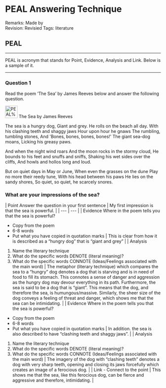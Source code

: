 # PEAL Answering Technique

Remarks: Made by  
Revision: Revisied
Tags: literature

## PEAL

---

PEAL is acronym that stands for Point, Evidence, Analysis and Link. Below is a sample of it.

---

### Question 1

Read the poem ‘The Sea’ by James Reeves below and answer the following question.

<aside>
<img src="PEAL%20Answering%20Technique%204a21589a16f74096a9c75b9fd32c841d/poem.png" alt="PEAL%20Answering%20Technique%204a21589a16f74096a9c75b9fd32c841d/poem.png" width="40px" /> The Sea by James Reeves

The sea is a hungry dog,
Giant and grey.
He rolls on the beach all day.
With his clashing teeth and shaggy jaws
Hour upon hour he gnaws
The rumbling, tumbling stones,
And 'Bones, bones, bones, bones!'
The giant sea-dog moans,
Licking his greasy paws.

And when the night wind roars
And the moon rocks in the stormy cloud,
He bounds to his feet and snuffs and sniffs,
Shaking his wet sides over the cliffs,
And howls and hollos long and loud.

But on quiet days in May or June,
When even the grasses on the dune
Play no more their reedy tune,
With his head between his paws
He lies on the sandy shores,
So quiet, so quiet, he scarcely snores.

</aside>

### What are your impressions of the sea?

| Point
Answer the question in your first sentence | My first impression is that the sea is powerful. |
| --- | --- |
| Evidence
Where in the poem tells you that the sea is powerful?
- Copy from the poem
- 6-8 words
- Put what you have copied in quotation marks | This is clear from how it is described as a “hungry dog” that is “giant and grey” |
| Analysis
1. Name the literary technique
2. What do the specific words DENOTE (literal meaning)?
3. What do the specific words CONNOTE (Ideas/Feelings associated with the main word) | The metaphor (literary technique) which compares the sea to a “hungry” dog denotes a dog that is starving and is in need of food to fill its stomach. This connotes a sense of danger and aggression as the hungry dog may devour everything in its path. Furthermore, the sea is said to be a dog that is “giant”. This means that the dog, and therefore the sea, is humungous/massive. Similarly, the sheer size of the dog conveys a feeling of threat and danger, which shows me that the sea can be intimidating. |
| Evidence
Where in the poem tells you that the sea is powerful?
- Copy from the poem
- 6-8 words
- Put what you have copied in quotation marks | In addition. the sea is also described to have “clashing teeth and shaggy jaws”. |
| Analysis
1. Name the literary technique
2. What do the specific words DENOTE (literal meaning)?
3. What do the specific words CONNOTE (Ideas/Feelings associated with the main word) | The imagery of the dog with “clashing teeth” denotes a dog with very sharp teeth, opening and closing its jaws forcefully which creates an image of a ferocious dog.  |
| Link - Connect to the point | This shows me that the sea, like this ferocious dog, can be fierce and aggressive and therefore, intimidating. |
